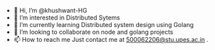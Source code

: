- 👋 Hi, I’m @khushwant-HG
- 👀 I’m interested in Distributed Sytems
- 🌱 I’m currently learning Distributed system design using Golang
- 💞️ I’m looking to collaborate on node and golang projects 
- 📫 How to reach me Just contact me at 500062206@stu.upes.ac.in .

<!---
khushwant-HG/khushwant-HG is a ✨ special ✨ repository because its `README.md` (this file) appears on your GitHub profile.
You can click the Preview link to take a look at your changes.
--->
